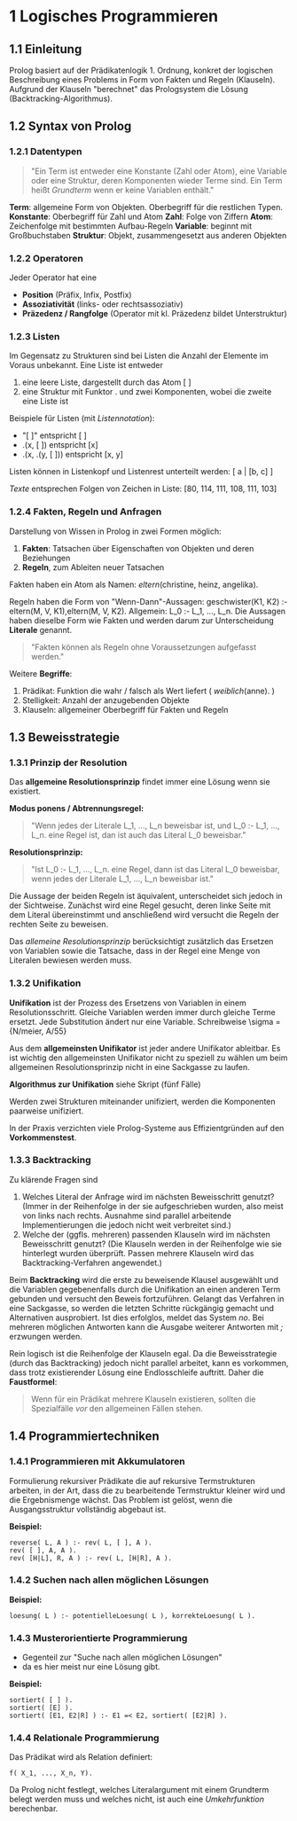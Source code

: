 # 1 Logisches Programmieren
## 1.1 Einleitung
Prolog basiert auf der Prädikatenlogik 1. Ordnung, konkret der logischen Beschreibung eines Problems in Form von Fakten und Regeln (Klauseln). Aufgrund der Klauseln "berechnet" das Prologsystem die Lösung (Backtracking-Algorithmus).

## 1.2 Syntax von Prolog
### 1.2.1 Datentypen
>"Ein Term ist entweder eine Konstante (Zahl oder Atom), eine Variable oder eine Struktur, deren Komponenten wieder Terme sind. Ein Term heißt *Grundterm* wenn er keine Variablen enthält."

**Term**: allgemeine Form von Objekten. Oberbegriff für die restlichen Typen. 
**Konstante**: Oberbegriff für Zahl und Atom 
**Zahl**: Folge von Ziffern 
**Atom**: Zeichenfolge mit bestimmten Aufbau-Regeln 
**Variable**: beginnt mit Großbuchstaben 
**Struktur**: Objekt, zusammengesetzt aus anderen Objekten 

### 1.2.2 Operatoren
Jeder Operator hat eine
- **Position** (Präfix, Infix, Postfix)
- **Assoziativität** (links- oder rechtsassoziativ)
- **Präzedenz / Rangfolge** (Operator mit kl. Präzedenz bildet Unterstruktur)

### 1.2.3 Listen
Im Gegensatz zu Strukturen sind bei Listen die Anzahl der Elemente im Voraus unbekannt. Eine Liste ist entweder

1. eine leere Liste, dargestellt durch das Atom [ ]
2. eine Struktur mit Funktor . und zwei Komponenten, wobei die zweite eine Liste ist

Beispiele für Listen (mit *Listennotation*):

- "[ ]" entspricht [ ]
- .(x, [ ]) entspricht [x]
- .(x, .(y, [ ])) entspricht [x, y]

Listen können in Listenkopf und Listenrest unterteilt werden: [ a | [b, c] ]

*Texte* entsprechen Folgen von Zeichen in Liste: [80, 114, 111, 108, 111, 103]

### 1.2.4 Fakten, Regeln und Anfragen
Darstellung von Wissen in Prolog in zwei Formen möglich:

1. **Fakten**: Tatsachen über Eigenschaften von Objekten und deren Beziehungen
2. **Regeln**, zum Ableiten neuer Tatsachen

Fakten haben ein Atom als Namen: *eltern*(christine, heinz, angelika).

Regeln haben die Form von "Wenn-Dann"-Aussagen:
geschwister(K1, K2) :- eltern(M, V, K1),eltern(M, V, K2). Allgemein: L_0 :- L_1, ..., L_n. Die Aussagen haben dieselbe Form wie Fakten und werden darum zur Unterscheidung **Literale** genannt.

>"Fakten können als Regeln ohne Voraussetzungen aufgefasst werden."

Weitere **Begriffe**:

1. Prädikat: Funktion die wahr / falsch als Wert liefert ( *weiblich*(anne). ) 
2. Stelligkeit: Anzahl der anzugebenden Objekte
3. Klauseln: allgemeiner Oberbegriff für Fakten und Regeln 

## 1.3 Beweisstrategie
### 1.3.1 Prinzip der Resolution
Das **allgemeine Resolutionsprinzip** findet immer eine Lösung wenn sie existiert.

**Modus ponens / Abtrennungsregel:**

>"Wenn jedes der Literale L_1, ..., L_n beweisbar ist, und L_0 :- L_1, ..., L_n. eine Regel ist, dan ist auch das Literal L_0 beweisbar."

**Resolutionsprinzip:**

>"Ist L_0 :- L_1, ..., L_n. eine Regel, dann ist das Literal L_0 beweisbar, wenn jedes der Literale L_1, ..., L_n beweisbar ist."


Die Aussage der beiden Regeln ist äquivalent, unterscheidet sich jedoch in der Sichtweise. Zunächst wird eine Regel gesucht, deren linke Seite mit dem Literal übereinstimmt und anschließend wird versucht die Regeln der rechten Seite zu beweisen.

Das *allemeine Resolutionsprinzip* berücksichtigt zusätzlich das Ersetzen von Variablen sowie die Tatsache, dass in der Regel eine Menge von Literalen bewiesen werden muss.

### 1.3.2 Unifikation
**Unifikation** ist der Prozess des Ersetzens von Variablen in einem Resolutionsschritt. Gleiche Variablen werden immer durch gleiche Terme ersetzt. Jede Substitution ändert nur eine Variable. Schreibweise \sigma = {N/meier, A/55}

Aus dem **allgemeinsten Unifikator** ist jeder andere Unifikator ableitbar. Es ist wichtig den allgemeinsten Unifikator nicht zu speziell zu wählen um beim allgemeinen Resolutionsprinzip nicht in eine Sackgasse zu laufen.

**Algorithmus zur Unifikation**
siehe Skript (fünf Fälle)

Werden zwei Strukturen miteinander unifiziert, werden die Komponenten paarweise unifiziert.

In der Praxis verzichten viele Prolog-Systeme aus Effizientgründen auf den **Vorkommenstest**.

### 1.3.3 Backtracking
Zu klärende Fragen sind

1. Welches Literal der Anfrage wird im nächsten Beweisschritt genutzt? (Immer in der Reihenfolge in der sie aufgeschrieben wurden, also meist von links nach rechts. Ausnahme sind parallel arbeitende Implementierungen die jedoch nicht weit verbreitet sind.)
2. Welche der (ggfls. mehreren) passenden Klauseln wird im nächsten Beweisschritt genutzt? (Die Klauseln werden in der Reihenfolge wie sie hinterlegt wurden überprüft. Passen mehrere Klauseln wird das Backtracking-Verfahren angewendet.)

Beim **Backtracking** wird die erste zu beweisende Klausel ausgewählt und die Variablen gegebenenfalls durch die Unifikation an einen anderen Term gebunden und versucht den Beweis fortzuführen. Gelangt das Verfahren in eine Sackgasse, so werden die letzten Schritte rückgängig gemacht und Alternativen ausprobiert. Ist dies erfolglos, meldet das System *no*. Bei mehreren möglichen Antworten kann die Ausgabe weiterer Antworten mit *;* erzwungen werden.

Rein logisch ist die Reihenfolge der Klauseln egal. Da die Beweisstrategie (durch das Backtracking) jedoch nicht parallel arbeitet, kann es vorkommen, dass trotz existierender Lösung eine Endlosschleife auftritt. Daher die **Faustformel**:

>Wenn für ein Prädikat mehrere Klauseln existieren, sollten die Spezialfälle *vor* den allgemeinen Fällen stehen.

## 1.4 Programmiertechniken
### 1.4.1 Programmieren mit Akkumulatoren
Formulierung rekursiver Prädikate die auf rekursive Termstrukturen arbeiten, in der Art, dass die zu bearbeitende Termstruktur kleiner wird und die Ergebnismenge wächst. Das Problem ist gelöst, wenn die  Ausgangsstruktur vollständig abgebaut ist.

**Beispiel:**

	reverse( L, A ) :- rev( L, [ ], A ).
	rev( [ ], A, A ).
	rev( [H|L], R, A ) :- rev( L, [H|R], A ).

### 1.4.2 Suchen nach allen möglichen Lösungen

**Beispiel:**

	loesung( L ) :- potentielleLoesung( L ), korrekteLoesung( L ).

### 1.4.3 Musterorientierte Programmierung
- Gegenteil zur "Suche nach allen möglichen Lösungen"
- da es hier meist nur eine Lösung gibt.

**Beispiel:**

	sortiert( [ ] ).
	sortiert( [E] ).
	sortiert( [E1, E2|R] ) :- E1 =< E2, sortiert( [E2|R] ).

### 1.4.4 Relationale Programmierung
Das Prädikat wird als Relation definiert:
	
	f( X_1, ..., X_n, Y).

Da Prolog nicht festlegt, welches Literalargument mit einem Grundterm belegt werden muss und welches nicht, ist auch eine _Umkehrfunktion_ berechenbar.